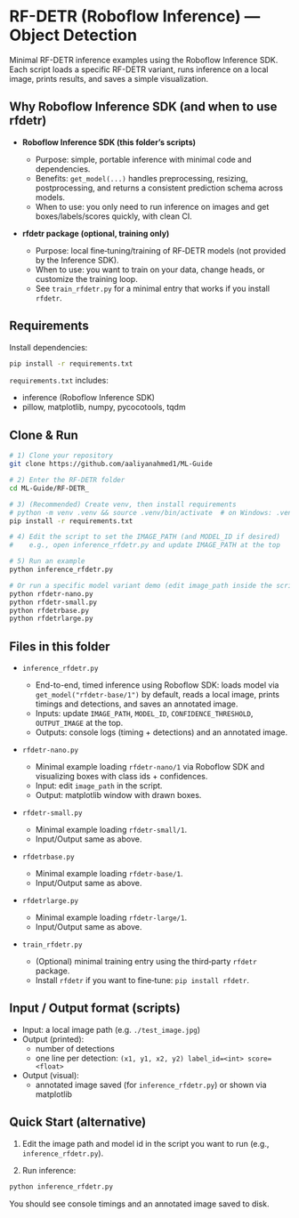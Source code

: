 # RF-DETR (Roboflow Inference) — Object Detection

Minimal RF-DETR inference examples using the Roboflow Inference SDK. Each script
loads a specific RF-DETR variant, runs inference on a local image, prints
results, and saves a simple visualization.

## Why Roboflow Inference SDK (and when to use rfdetr)

- **Roboflow Inference SDK (this folder’s scripts)**
  - Purpose: simple, portable inference with minimal code and dependencies.
  - Benefits: `get_model(...)` handles preprocessing, resizing, postprocessing, and
    returns a consistent prediction schema across models.
  - When to use: you only need to run inference on images and get boxes/labels/scores
    quickly, with clean CI.

- **rfdetr package (optional, training only)**
  - Purpose: local fine‑tuning/training of RF‑DETR models (not provided by the
    Inference SDK).
  - When to use: you want to train on your data, change heads, or customize the
    training loop.
  - See `train_rfdetr.py` for a minimal entry that works if you install `rfdetr`.

## Requirements

Install dependencies:

```bash
pip install -r requirements.txt
```

`requirements.txt` includes:
- inference (Roboflow Inference SDK)
- pillow, matplotlib, numpy, pycocotools, tqdm

## Clone & Run

```bash
# 1) Clone your repository
git clone https://github.com/aaliyanahmed1/ML-Guide

# 2) Enter the RF-DETR folder
cd ML-Guide/RF-DETR_

# 3) (Recommended) Create venv, then install requirements
# python -m venv .venv && source .venv/bin/activate  # on Windows: .venv\Scripts\activate
pip install -r requirements.txt

# 4) Edit the script to set the IMAGE_PATH (and MODEL_ID if desired)
#    e.g., open inference_rfdetr.py and update IMAGE_PATH at the top

# 5) Run an example
python inference_rfdetr.py

# Or run a specific model variant demo (edit image_path inside the script first)
python rfdetr-nano.py
python rfdetr-small.py
python rfdetrbase.py
python rfdetrlarge.py
```

## Files in this folder

- `inference_rfdetr.py`
  - End-to-end, timed inference using Roboflow SDK: loads model via
    `get_model("rfdetr-base/1")` by default, reads a local image, prints timings
    and detections, and saves an annotated image.
  - Inputs: update `IMAGE_PATH`, `MODEL_ID`, `CONFIDENCE_THRESHOLD`, `OUTPUT_IMAGE` at the top.
  - Outputs: console logs (timing + detections) and an annotated image.

- `rfdetr-nano.py`
  - Minimal example loading `rfdetr-nano/1` via Roboflow SDK and visualizing
    boxes with class ids + confidences.
  - Input: edit `image_path` in the script.
  - Output: matplotlib window with drawn boxes.

- `rfdetr-small.py`
  - Minimal example loading `rfdetr-small/1`.
  - Input/Output same as above.

- `rfdetrbase.py`
  - Minimal example loading `rfdetr-base/1`.
  - Input/Output same as above.

- `rfdetrlarge.py`
  - Minimal example loading `rfdetr-large/1`.
  - Input/Output same as above.

- `train_rfdetr.py`
  - (Optional) minimal training entry using the third‑party `rfdetr` package.
  - Install `rfdetr` if you want to fine‑tune: `pip install rfdetr`.

## Input / Output format (scripts)

- Input: a local image path (e.g. `./test_image.jpg`)
- Output (printed):
  - number of detections
  - one line per detection: `(x1, y1, x2, y2) label_id=<int> score=<float>`
- Output (visual):
  - annotated image saved (for `inference_rfdetr.py`) or shown via matplotlib

## Quick Start (alternative)

1) Edit the image path and model id in the script you want to run
   (e.g., `inference_rfdetr.py`).

2) Run inference:

```bash
python inference_rfdetr.py
```

You should see console timings and an annotated image saved to disk.